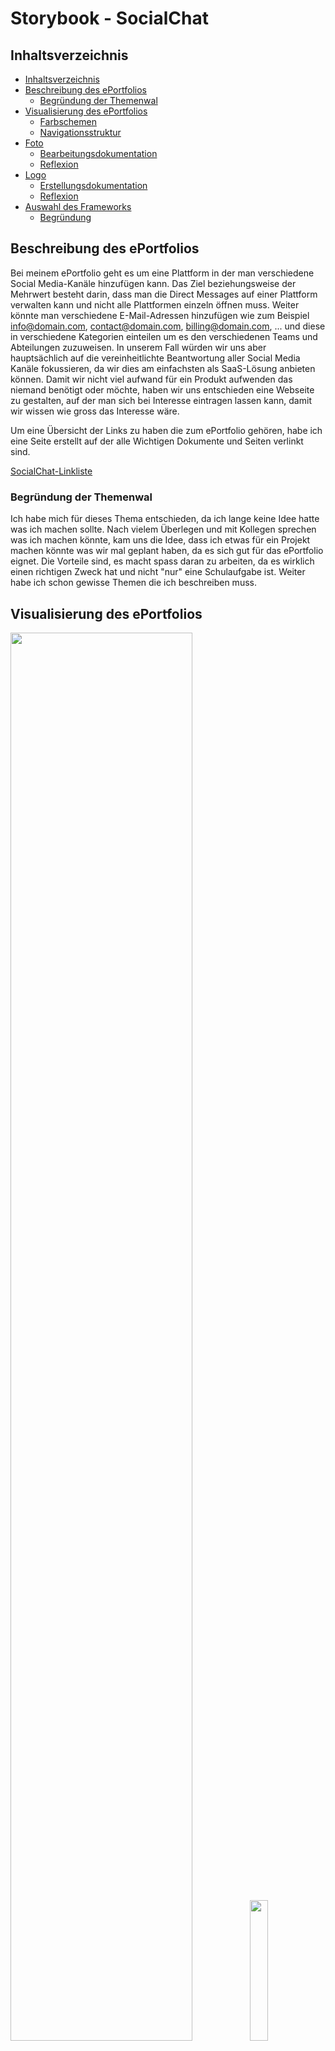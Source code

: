 # Storybook - SocialChat
## Inhaltsverzeichnis

- [Inhaltsverzeichnis](#inhaltsverzeichnis)
- [Beschreibung des ePortfolios](#beschreibung-des-eportfolios)
    - [Begründung der Themenwal](#begründung-der-themenwal)
- [Visualisierung des ePortfolios](#visualisierung-des-eportfolios)
    - [Farbschemen](#farbschemen)
    - [Navigationsstruktur](#navigationsstruktur)
- [Foto](#foto)
    - [Bearbeitungsdokumentation](#bearbeitungsdokumentation)
    - [Reflexion](#reflexion)
- [Logo](#logo)
    - [Erstellungsdokumentation](#erstellungsdokumentation)
    - [Reflexion](#reflexion-1)
- [Auswahl des Frameworks](#auswahl-des-frameworks)
    - [Begründung](#begründung)

## Beschreibung des ePortfolios

Bei meinem ePortfolio geht es um eine Plattform in der man verschiedene Social Media-Kanäle hinzufügen kann. Das Ziel beziehungsweise der Mehrwert besteht darin, dass man die Direct Messages auf einer Plattform verwalten kann und nicht alle Plattformen einzeln öffnen muss. Weiter könnte man verschiedene E-Mail-Adressen hinzufügen wie zum Beispiel info@domain.com, contact@domain.com, billing@domain.com, ... und diese in verschiedene Kategorien einteilen um es den verschiedenen Teams und Abteilungen zuzuweisen. In unserem Fall würden wir uns aber hauptsächlich auf die vereinheitlichte Beantwortung aller Social Media Kanäle fokussieren, da wir dies am einfachsten als SaaS-Lösung anbieten können. Damit wir nicht viel aufwand für ein Produkt aufwenden das niemand benötigt oder möchte, haben wir uns entschieden eine Webseite zu gestalten, auf der man sich bei Interesse eintragen lassen kann, damit wir wissen wie gross das Interesse wäre.

Um eine Übersicht der Links zu haben die zum ePortfolio gehören, habe ich eine Seite erstellt auf der alle Wichtigen Dokumente und Seiten verlinkt sind.

[SocialChat-Linkliste](http://socialchat-linklist.upcraft.li/)

### Begründung der Themenwal

Ich habe mich für dieses Thema entschieden, da ich lange keine Idee hatte was ich machen sollte. Nach vielem Überlegen und mit Kollegen sprechen was ich machen könnte, kam uns die Idee, dass ich etwas für ein Projekt machen könnte was wir mal geplant haben, da es sich gut für das ePortfolio eignet. Die Vorteile sind, es macht spass daran zu arbeiten, da es wirklich einen richtigen Zweck hat und nicht "nur" eine Schulaufgabe ist. Weiter habe ich schon gewisse Themen die ich beschreiben muss.

## Visualisierung des ePortfolios

[//]: # (![Prototyp MacBook Homescreen]&#40;./src/Prototyp-MacBook-Homescreen.png&#41;)

[//]: # (: # &#40;![Prototyp iPhone Homescreen]&#40;./src/Prototyp_iPhone.png&#41;&#41;)

<img src="./src/Prototyp-MacBook-Homescreen.png" width="76%"/><img src="./src/Prototyp_iPhone.png" width="24%" />

Der Prototyp kann auf der [Linkliste](https://socialchat-linklist.upcraft.li/) oder über den [Direktlink](https://www.figma.com/file/enmASxtahbNuY0tpAu9Lky/M152_ePortfolio?node-id=0%3A1) aufgerufen werden.

### Farbschemen

Für das Farbschema habe ich zuerst nach einem blauen Farbschema gesucht, da ich ich blau eine angenehme Farbe finde. Da es dann aber etwas zu blau war mit dem ersten Farbschema habe ich ein Schema genommen welches noch orange darin hat. Hier habe ich mich dafür entschieden das die Hauptfarben blau sind, also das Menü und der Footer sollen Blau sein. Die Orange Farbe sollte nur als Kontrast dienen, und darum sind die Titel der Texte und der Bestätigen-Button beim Formular in dieser Farbe. Hierbei habe ich noch darauf geachtet, dass der Kontrast der Farben gut ist, welches ich auf einem [Online-Tool](https://www.leserlich.info/kapitel/farben.php) ermittelt habe.

![Farbkontrast](./src/Kontrast_Schrift-Hintergrund.png)

Das Schema kann auf der [Linkliste](https://socialchat-linklist.upcraft.li/) oder über den [Direktlink](https://coolors.co/8ecae6-219ebc-023047-ffb703-fb8500) aufgerufen werden.

### Navigationsstruktur

Die Navigationsstruktur ist eine gewöhnliches Menü, dass aber auf einer One-Page-Seite navigiert. Zur besseren Übersicht habe ich auf der rechten Seite noch eine Step-Navigation eingefügt, auf der man direkt sieht bei welchem Schritt man aktuell ist. Diese Step-Navigation habe ich auf der Mobile-Version ausgeblendet, da es sonst zu überladen wirkte und nicht genügend Platz dafür auf der Seite gibt. Da die normale Navigation auf Mobile nicht immer funktioniert, da die Seite zu schmal ist habe ich mich da für ein Hamburger-Menü entschieden welches man aufklappen kann und dann werden die verschiedenen Bereiche mittig angezeigt auf die man navigieren kann. Die Navigation wird ist immer oben, auch wenn man scrollt, jedoch ändert es hier die Farbe, da es am Anfang einen schöneren Kontrast gibt.

## Foto

<table>
  <tr>
    <th style="width: 50%;"> Original </th>
    <th style="width: 50%;"> Bearbeitung </th>
  </tr>
  <tr>
    <td style="width: 50%;">
      <img src="./src/SocialChat-Bild.jpeg" width="100%"/>
    </td>
    <td style="width: 50%;">
      <img src="./src/SocialChat-Bild.png" width="100%"/>
    </td>
  </tr>
</table>

![SocialChat-Bild-before-after](./src/before-after_slow.gif)

### Bearbeitungsdokumentation

Ich habe das Bild mit Affinity Photo bearbeitet, da ich Privat die Affinity-Programme schon benutzt habe. Zuerst habe ich das mittlere Browserfenster ausgewählt und danach die Auswahl umgekehrt. Dann hatte ich alles aussen herum markiert welches ich dann mit dem Blur-Filter verschwommen habe. Danach habe ich wieder das mittlere Browserfenster markiert und die Gradionskurve so positioniert, dass die Farben darin intensiver wurden und die Bildschirmspiegelung weg waren. Zum Schluss habe ich noch dem Mauszeiger auf dem Mittleren Browserfenster, die Lampenreflektionen und das Bild oben Links entfernt.
### Reflexion

Ich fand es schwierig ein Bild zu machen für mein ePortfolio-Thema, da man nicht viel machen konnte. Ich habe deshalb mein Bildschirm Fotografiert auf dem mehrere Social Media Kanäle geöffnet sind, da man alle Kanäle unterhalten muss. Nachdem ich ein paar Bilder hatte, war meine erste Idee den Hintergrund unscharf zu machen. Als ich das hatte wollte ich das Mittlere Fenster stärker in den Fokus setzen und somit die Farben verstärken und die Reflexion vom Bildschirm entfernen. Am Schluss störte mich noch, dass ich vergessen habe den Mauszeiger zu entfernen und habe ihn darum im Bild noch weggemacht.

## Logo

### Erstellungsdokumentation

<table>
  <tr>
    <th> 1. Version </th>
    <th> 2. Version </th>
    <th> 3. Version </th>
  </tr>
  <tr>
    <td style="width: 33.3%;">
      <img src="./src/sc-logo_v1.png" width="100%"/>
    </td>
    <td style="width: 33.3%;">
      <img src="./src/sc-logo_v2.png" width="100%"/>
    </td>
    <td style="width: 33.3%;">
      <img src="./src/sc-logo_v2.png" width="100%"/>
    </td>
  </tr>
</table>

### Reflexion

Als erstes Logo habe ich einfach eine Sprechblase mit einem Icon genommen, jedoch fand ich das etwas zu wenig und einfallslos. Danach habe ich mich auf [Logo.com](https://logo.com/) umgesehen  um mich inspirieren zu lassen, jedoch habe ich bemerkt dass das Logo was ich mit diesen Inspirationen selbst gemacht habe etwas zu detailliert war und man auf der Webseite kaum erkennen konnte. Deshalb habe ich das Logo nochmals ein drittes mal neu gemacht.

## Auswahl des Frameworks

Bei der Technologieauswahl habe ich mich auf eine Standard HTML Seite entschieden welche in NodeJS läuft. Als Style Library habe ich Tailwind ausgewählt. Als JavaScript-Library habe ich AlpineJS benutzt.

### Begründung

Ich habe mich für die Standard HTML Seite entschieden, da es sich für diese Seite gut eignet, da es nicht zu überladen ist. Ich wollte nicht eine komplexere Umgebung wie Angular oder Vue benutzten für eine eher einfachere Webseite. Tailwind als Style Library habe ich ausgewählt, da es aktuell sehr hoch im Kurs ist und ich somit im aktuellen Zeitgeist arbeiten kann. Ein weiterer Vorteil ist, dass nur diese Klassen geladen werden, welche benötigt werden, somit wird das CSS kleiner und die Webseite schneller. Ebenfalls wurde es mir von Kollegen und Freunden empfohlen. Dies habe ich als NodeJS-Umgebung erstellt, da es so am einfachsten war und ich auch einfacher die weiteren Technologien einbinden konnte. Wie zum Beispiel AlpineJS, dies habe ich benutzt, da es eine lightwight-Library ist und die Funktionen deutlich vereinfacht und verschmälert wurden im Gegensatz zu z.B. jQuery. Um die Web-Packages zu generieren habe ich mich für Vite entschieden, da es wie schon die anderen Technologien sehr beliebt ist und viel benutzt wird, somit konnte ich eine viel benutze und moderne Technologie benutzen. Für das generieren des Web-Package habe ich mich für Vite entschieden, da es wie auch schon bei den anderen Technologien aktuell sehr beliebt ist und ich somit die aktuellen Technologien benutzen konnte. Was auch noch bemerkenswert bei Vite ist, dass es sehr schnell builded und ein Web-Package generiert.
